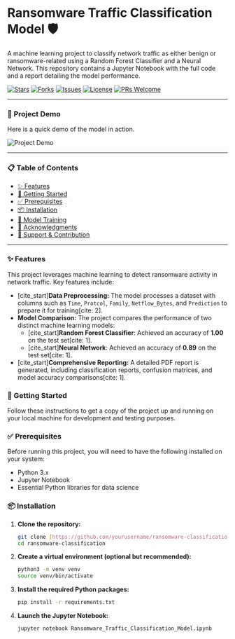 # Ransomware Traffic Classification Model 🛡️

A machine learning project to classify network traffic as either benign or ransomware-related using a Random Forest Classifier and a Neural Network. This repository contains a Jupyter Notebook with the full code and a report detailing the model performance.

[![Stars](https://img.shields.io/github/stars/yourusername/ransomware-classification?style=social)](https://github.com/yourusername/ransomware-classification)
[![Forks](https://img.shields.io/github/forks/yourusername/ransomware-classification?style=social)](https://github.com/yourusername/ransomware-classification)
[![Issues](https://img.shields.io/github/issues/yourusername/ransomware-classification?style=social)](https://github.com/yourusername/ransomware-classification/issues)
[![License](https://img.shields.io/github/license/yourusername/ransomware-classification)](https://github.com/yourusername/ransomware-classification/blob/main/LICENSE)
[![PRs Welcome](https://img.shields.io/badge/PRs-welcome-brightgreen)](https://github.com/yourusername/ransomware-classification/pulls)

---

### 🎥 Project Demo

Here is a quick demo of the model in action.

![Project Demo](https://placehold.co/800x450/3498db/ffffff?text=Add+your+GIF+or+Screenshot+here)

---

### 📋 Table of Contents

- [✨ Features](#-features)
- [🚀 Getting Started](#-getting-started)
- [✅ Prerequisites](#-prerequisites)
- [📦 Installation](#-installation)
- [🤖 Model Training](#-model-training)
- [📝 Acknowledgments](#-acknowledgments)
- [🙏 Support & Contribution](#-support--contribution)

---

### ✨ Features

This project leverages machine learning to detect ransomware activity in network traffic. Key features include:
- [cite_start]**Data Preprocessing:** The model processes a dataset with columns such as `Time`, `Protcol`, `Family`, `Netflow_Bytes`, and `Prediction` to prepare it for training[cite: 2].
- **Model Comparison:** The project compares the performance of two distinct machine learning models:
    - [cite_start]**Random Forest Classifier**: Achieved an accuracy of **1.00** on the test set[cite: 1].
    - [cite_start]**Neural Network**: Achieved an accuracy of **0.89** on the test set[cite: 1].
- [cite_start]**Comprehensive Reporting:** A detailed PDF report is generated, including classification reports, confusion matrices, and model accuracy comparisons[cite: 1].

### 🚀 Getting Started

Follow these instructions to get a copy of the project up and running on your local machine for development and testing purposes.

### ✅ Prerequisites

Before running this project, you will need to have the following installed on your system:
- Python 3.x
- Jupyter Notebook
- Essential Python libraries for data science

### 📦 Installation

1.  **Clone the repository:**
    ```bash
    git clone [https://github.com/yourusername/ransomware-classification.git](https://github.com/yourusername/ransomware-classification.git)
    cd ransomware-classification
    ```

2.  **Create a virtual environment (optional but recommended):**
    ```bash
    python3 -m venv venv
    source venv/bin/activate
    ```

3.  **Install the required Python packages:**
    ```bash
    pip install -r requirements.txt
    ```

4.  **Launch the Jupyter Notebook:**
    ```bash
    jupyter notebook Ransomware_Traffic_Classification_Model.ipynb
    ```

